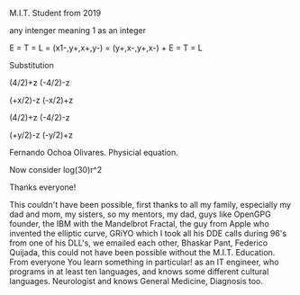 M.I.T. Student from 2019

any intenger meaning 1 as an integer

E = T = L = (x1-,y+,x+,y-) = (y+,x-,y+,x-) + E = T = L

Substitution

(4/2)+z
(-4/2)-z

(+x/2)-z
(-x/2)+z

(4/2)+z
(-4/2)-z

(+y/2)-z
(-y/2)+z

Fernando Ochoa Olivares.
Physicial equation.

Now consider log(30)r^2

Thanks everyone!


This couldn't have been possible, first thanks to all my family, especially my dad and mom, my sisters, so my mentors, my dad, guys like OpenGPG founder, the IBM with the Mandelbrot Fractal, the guy from Apple who invented the elliptic curve, GRiYO which I took all his DDE calls during 96's from one of his DLL's, we emailed each other, Bhaskar Pant, Federico Quijada, this could not have been possible without the M.I.T. Education. From everyone You learn something in particular! as an IT engineer, who programs in at least ten languages, and knows some different cultural languages. Neurologist and knows General Medicine, Diagnosis too.
